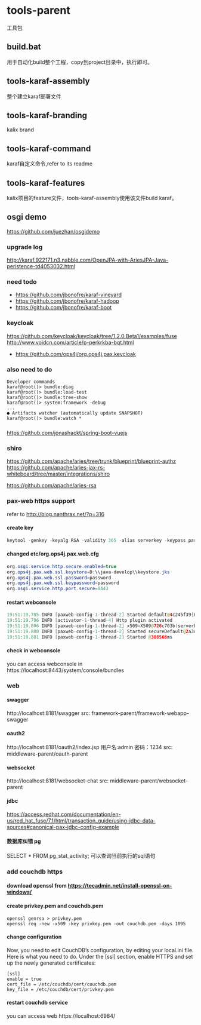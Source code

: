 # tools-parent
工具包
## build.bat
用于自动化build整个工程，copy到project目录中，执行即可。
## tools-karaf-assembly
整个建立karaf部署文件
## tools-karaf-branding
kalix brand
## tools-karaf-command
karaf自定义命令,refer to its readme
## tools-karaf-features
kalix项目的feature文件，tools-karaf-assembly使用该文件build karaf。
## osgi demo
https://github.com/juezhan/osgidemo

### upgrade log
http://karaf.922171.n3.nabble.com/OpenJPA-with-AriesJPA-Java-peristence-td4053032.html

### need todo 
* https://github.com/jbonofre/karaf-vineyard
* https://github.com/jbonofre/karaf-hadoop
* https://github.com/jbonofre/karaf-boot

### keycloak
https://github.com/keycloak/keycloak/tree/1.2.0.Beta1/examples/fuse
http://www.voidcn.com/article/p-perkrkba-bqt.html
* https://github.com/ops4j/org.ops4j.pax.keycloak

### also need to do
``` 
Developer commands
karaf@root()> bundle:diag
karaf@root()> bundle:load-test
karaf@root()> bundle:tree-show
karaf@root()> system:framework -debug
...
● Artifacts watcher (automatically update SNAPSHOT)
karaf@root()> bundle:watch *
```
### 
https://github.com/jonashackt/spring-boot-vuejs

### shiro
https://github.com/apache/aries/tree/trunk/blueprint/blueprint-authz
https://github.com/apache/aries-jax-rs-whiteboard/tree/master/integrations/shiro

https://github.com/apache/aries-rsa

### pax-web https support
refer to http://blog.nanthrax.net/?p=316
#### create key 
```java
keytool -genkey -keyalg RSA -validity 365 -alias serverkey -keypass password -storepass password -keystore keystore.jks
```
#### changed etc/org.ops4j.pax.web.cfg
```java
org.osgi.service.http.secure.enabled=true
org.ops4j.pax.web.ssl.keystore=D:\\java-develop\\keystore.jks
org.ops4j.pax.web.ssl.password=password
org.ops4j.pax.web.ssl.keypassword=password
org.osgi.service.http.port.secure=8443
```
#### restart webconsole  
```java
19:51:19.785 INFO [paxweb-config-1-thread-2] Started default@4c245f39{HTTP/1.1,[http/1.1]}{0.0.0.0:8181}
19:51:19.796 INFO [activator-1-thread-4] Http plugin activated
19:51:19.806 INFO [paxweb-config-1-thread-2] x509=X509@726c703b(serverkey,h=[],w=[]) for SslContextFactory@23de3a88[provider=null,keyStore=file:///D:/java-develop/keystore.jks,trustStore=null]
19:51:19.880 INFO [paxweb-config-1-thread-2] Started secureDefault@2a3d21fb{SSL,[ssl, http/1.1]}{0.0.0.0:8443}
19:51:19.881 INFO [paxweb-config-1-thread-2] Started @308568ms
```
#### check in webconsole
you can access webconsole in https://localhost:8443/system/console/bundles

### web

#### swagger
http://localhost:8181/swagger
src: framework-parent/framework-webapp-swagger

#### oauth2 
http://localhost:8181/oauth2/index.jsp
用户名:admin 密码：1234
src: middleware-parent/oauth-parent

#### websocket 
http://localhost:8181/websocket-chat
src: middleware-parent/websocket-parent

#### jdbc
https://access.redhat.com/documentation/en-us/red_hat_fuse/7.1/html/transaction_guide/using-jdbc-data-sources#canonical-pax-jdbc-config-example

#### 数据库纠错 pg
SELECT * FROM pg_stat_activity;
可以查询当前执行的sql语句

### add couchdb https
#### download openssl from https://tecadmin.net/install-openssl-on-windows/ 
#### create privkey.pem and couchdb.pem
```
openssl genrsa > privkey.pem
openssl req -new -x509 -key privkey.pem -out couchdb.pem -days 1095
```
#### change configuration
Now, you need to edit CouchDB’s configuration, by editing your local.ini file. Here is what you need to do.
Under the [ssl] section, enable HTTPS and set up the newly generated certificates:

```
[ssl]
enable = true
cert_file = /etc/couchdb/cert/couchdb.pem
key_file = /etc/couchdb/cert/privkey.pem
```
####  restart couchdb service 
you can access web https://localhost:6984/